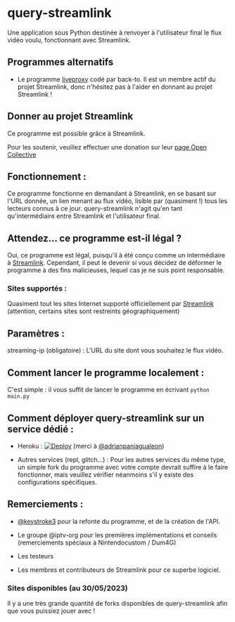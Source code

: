 # query-streamlink

Une application sous Python destinée à renvoyer à l'utilisateur final le flux vidéo voulu, fonctionnant avec Streamlink.

## Programmes alternatifs

- Le programme [liveproxy](https://github.com/back-to/liveproxy) codé par back-to. Il est un membre actif du projet Streamlink, donc n'hésitez pas à l'aider en donnant au projet Streamlink !

## Donner au projet Streamlink

Ce programme est possible grâce à Streamlink.

Pour les soutenir, veuillez effectuer une donation sur leur [page Open Collective](https://opencollective.com/streamlink)

## Fonctionnement :

Ce programme fonctionne en demandant à Streamlink, en se basant sur l'URL donnée, un lien menant au flux vidéo, lisible par (quasiment !) tous les lecteurs connus à ce jour.
query-streamlink n'agit qu'en tant qu'intermédiaire entre Streamlink et l'utilisateur final.

## Attendez... ce programme est-il légal ?

Oui, ce programme est légal, puisqu'il à été conçu comme un intermédiaire à [Streamlink](https://github.com/streamlink/streamlink). Cependant, il peut le devenir si vous décidez de déformer le programme à des fins malicieuses, lequel cas je ne suis point responsable.

### Sites supportés :

Quasiment tout les sites Internet supporté officiellement par [Streamlink](https://streamlink.github.io/plugin_matrix.html) (attention, certains sites sont restreints géographiquement)

## Paramètres :

streaming-ip (obligatoire) : L'URL du site dont vous souhaitez le flux vidéo.

## Comment lancer le programme localement :

C'est simple : il vous suffit de lancer le programme en écrivant ```python main.py```

## Comment déployer query-streamlink sur un service dédié :
- Heroku : [![Deploy](https://www.herokucdn.com/deploy/button.svg)](https://dashboard.heroku.com/new?template=https%3A%2F%2Fgithub.com%2FLaneSh4d0w%2Fquery-streamlink) (merci à [@adrianpaniagualeon](https://github.com/adrianpaniagualeon))

- Autres services (repl, glitch...) : Pour les autres services du même type, un simple fork du programme avec votre compte devrait suffire à le faire fonctionner, mais veuillez vérifier néanmoins s'il y existe des configurations spécifiques.

## Remerciements :

-  [@keystroke3](https://github.com/keystroke3) pour la refonte du programme, et de la création de l'API.

- Le groupe @iptv-org pour les premières implémentations et conseils (remerciements spéciaux à Nintendocustom / Dum4G)

- Les testeurs

- Les membres et contributeurs de Streamlink pour ce superbe logiciel.

### Sites disponibles (au 30/05/2023)

Il y a une très grande quantité de forks disponibles de query-streamlink afin que vous puissiez jouer avec !
